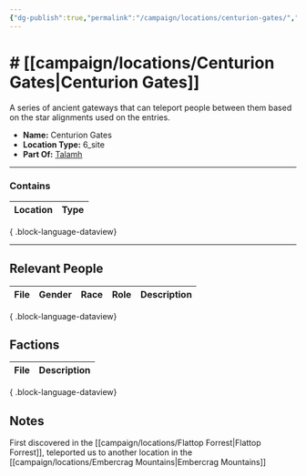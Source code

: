 ```yaml
---
{"dg-publish":true,"permalink":"/campaign/locations/centurion-gates/","tags":["location"],"created":"2025-10-29T13:26:07.489-07:00","updated":"2025-10-29T13:47:01.756-07:00"}
---
```


# # [[campaign/locations/Centurion Gates\|Centurion Gates]]
A series of ancient gateways that can teleport people between them based on the star alignments used on the entries. 
<p><span><ul>
<li dir="auto"><strong>Name:</strong> Centurion Gates</li>
<li dir="auto"><strong>Location Type:</strong> 6_site</li>
<li dir="auto"><strong>Part Of:</strong> <a data-tooltip-position="top" aria-label="campaign/locations/Talamh.md" data-href="campaign/locations/Talamh.md" href="campaign/locations/Talamh.md" class="internal-link" target="_blank" rel="noopener nofollow">Talamh</a></li>
</ul></span></p>

---

### Contains
| Location | Type |
| -------- | ---- |

{ .block-language-dataview}

---

## Relevant People
| File | Gender | Race | Role | Description |
| ---- | ------ | ---- | ---- | ----------- |

{ .block-language-dataview}

## Factions
| File | Description |
| ---- | ----------- |

{ .block-language-dataview}

## Notes
First discovered in the [[campaign/locations/Flattop Forrest\|Flattop Forrest]], teleported us to another location in the [[campaign/locations/Embercrag Mountains\|Embercrag Mountains]]

